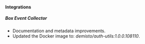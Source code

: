
#### Integrations

##### Box Event Collector

- Documentation and metadata improvements.
- Updated the Docker image to: *demisto/auth-utils:1.0.0.108110*.
